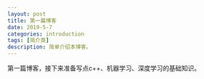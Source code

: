 ```yaml
---
layout: post
title: 第一篇博客
date: 2019-5-7
categories: introduction
tags: [简介类]
description: 简单介绍本博客。
---
```


第一篇博客，接下来准备写点c++、机器学习、深度学习的基础知识。












